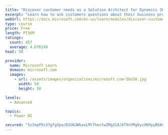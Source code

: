 ```yaml
---
title: "Discover customer needs as a Solution Architect for Dynamics 365 and Power Platform"
excerpt: "Learn how to ask customers questions about their business processes and feature requirements to create a viable solution."
webUrl: https://docs.microsoft.com/en-us/learn/modules/discover-customer-needs/
type: course
price: Free
length: PT36M
ratings:
  count: 457
  average: 4.676149
heat: 50

provider:
  name: Microsoft Learn
  domain: microsoft.com
  images:
    - url: /assets/images/organizations/microsoft.com-50x50.jpg
      width: 50
      height: 50

levels:
  - Advanced

topics:
  - Power BI

secured: "5zImpPXs37gfgVpa/D1U6JWkavLMt7hectwZMg318/bTXnYMgKyzXKHyyBSAugwuKsOM3MrkUDPVCYEVQ4M0MqG8WfKc8QMvldW21RywocF7FEzfiKA5YqUIhqEF2DZ1LkUfP+316hmroHTu7ojzZsFy4sFf/cCO5aKzKezzgxdIEd2kLt3pK0l/IW+4BiiCGhQdsd/Go0HXZrhX6vsGpZjNziRFOlhvM5UMCHlo6vGqaSYvaQ39S9jMKC5slg9XuqG+xCVbho0sfjHEazCExYIUqBEDv5xANWNuXNCIPCgFekj2job/XnNQP9WO+MOpCYPm8jRpFSCj3yrK9nOc3Pz9OI88fVlfQ2zB3G4hEnjZ1WLKRKMDGaPkMN6C0pxrFuIyaUgzmzW7KTgZAqnQCLF3fHQzK/4qBkWMwde4P0Y=;MN1N+P1Sdub+fybNye6e7A=="
---
```


